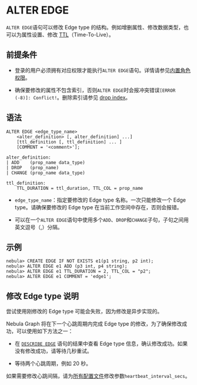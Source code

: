 # ALTER EDGE

`ALTER EDGE`语句可以修改 Edge type 的结构。例如增删属性、修改数据类型，也可以为属性设置、修改 [TTL](../8.clauses-and-options/ttl-options.md)（Time-To-Live）。

## 前提条件

- 登录的用户必须拥有对应权限才能执行`ALTER EDGE`语句。详情请参见[内置角色权限](../../7.data-security/1.authentication/3.role-list.md)。

- 确保要修改的属性不包含索引，否则`ALTER EDGE`时会报冲突错误`[ERROR (-8)]: Conflict!`。删除索引请参见 [drop index](../14.native-index-statements/6.drop-native-index.md)。

## 语法

```ngql
ALTER EDGE <edge_type_name>
    <alter_definition> [, alter_definition] ...]
    [ttl_definition [, ttl_definition] ... ]
    [COMMENT = '<comment>'];

alter_definition:
| ADD    (prop_name data_type)
| DROP   (prop_name)
| CHANGE (prop_name data_type)

ttl_definition:
    TTL_DURATION = ttl_duration, TTL_COL = prop_name
```

- `edge_type_name`：指定要修改的 Edge type 名称。一次只能修改一个 Edge type。请确保要修改的 Edge type 在当前工作空间中存在，否则会报错。

- 可以在一个`ALTER EDGE`语句中使用多个`ADD`、`DROP`和`CHANGE`子句，子句之间用英文逗号（,）分隔。

## 示例

```ngql
nebula> CREATE EDGE IF NOT EXISTS e1(p1 string, p2 int);
nebula> ALTER EDGE e1 ADD (p3 int, p4 string);
nebula> ALTER EDGE e1 TTL_DURATION = 2, TTL_COL = "p2";
nebula> ALTER EDGE e1 COMMENT = 'edge1';
```

## 修改 Edge type 说明

尝试使用刚修改的 Edge type 可能会失败，因为修改是异步实现的。

Nebula Graph 将在下一个心跳周期内完成 Edge type 的修改，为了确保修改成功，可以使用如下方法之一：

- 在 [`DESCRIBE EDGE`](5.describe-edge.md) 语句的结果中查看 Edge type 信息，确认修改成功。如果没有修改成功，请等待几秒重试。

- 等待两个心跳周期，例如 20 秒。

如果需要修改心跳间隔，请为[所有配置文件](../../5.configurations-and-logs/1.configurations/1.configurations.md)修改参数`heartbeat_interval_secs`。